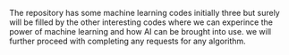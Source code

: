 The repository has some machine learning codes initially three but surely will be filled by the other interesting codes where we can experince the power of machine learning and how AI can be brought into use. 
we will further proceed with completing any requests for any algorithm. 
